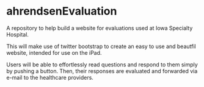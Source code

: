# ahrendsenEvaluation
A repository to help build a website for evaluations used at Iowa Specialty Hospital.

This will make use of twitter bootstrap to create an easy to use and beautfil website,
intended for use on the iPad.

Users will be able to effortlessly read questions and respond to them simply by pushing
a button. Then, their responses are evaluated and forwarded via e-mail to the 
healthcare providers.
